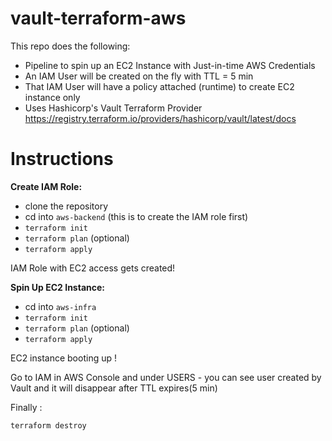 # vault-terraform-aws

This repo does the following:
- Pipeline to spin up an EC2 Instance with Just-in-time AWS Credentials
- An IAM User will be created on the fly with TTL = 5 min
- That IAM User will have a policy attached (runtime) to create EC2 instance only
- Uses Hashicorp's Vault Terraform Provider https://registry.terraform.io/providers/hashicorp/vault/latest/docs



# Instructions
**Create IAM Role:**
- clone the repository
- cd into `aws-backend` (this is to create the IAM role first)
- `terraform init`
- `terraform plan` (optional)
- `terraform apply`

IAM Role with EC2 access gets created!

**Spin Up EC2 Instance:**
 - cd into `aws-infra`
- `terraform init`
- `terraform plan` (optional)
- `terraform apply`

EC2 instance booting up !

Go to IAM in AWS Console and under USERS - you can see user created by Vault and it will disappear after TTL expires(5 min)

Finally :

`terraform destroy`
